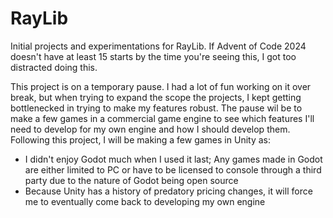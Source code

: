 # RayLib
Initial projects and experimentations for RayLib. If Advent of Code 2024 doesn't have at least 15 starts by the time you're seeing this, I got too distracted doing this.

This project is on a temporary pause. I had a lot of fun working on it over break, but when trying to expand the scope the projects, I kept getting bottlenecked in trying to make my features robust. The pause wil be to make a few games in a commercial game engine to see which features I'll need to develop for my own engine and how I should develop them. 
Following this project, I will be making a few games in Unity as:
  - I didn't enjoy Godot much when I used it last; Any games made in Godot are either limited to PC or have to be licensed to console through a third party due to the nature of Godot being open source
  - Because Unity has a history of predatory pricing changes, it will force me to eventually come back to developing my own engine
